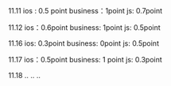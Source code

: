 11.11
ios : 0.5 point
business：1point
js: 0.7point

11.12
ios：0.6point
business: 1point
js: 0.5point

11.16
ios: 0.3point
business: 0point
js: 0.5point

11.17
ios：0.5point
business: 1 point
js: 0.3point

11.18
..
..
..




<!--stackedit_data:
eyJoaXN0b3J5IjpbMTAyODQ4NjE2NywtMjc2MzM2MDM1LDEwNz
c0NzE1NDgsODY2ODYwMTExLDE3MzMxNDYxODcsNTE1Njg3OTA0
LC0yNDk4MzUxMzksLTQ5NjI4Mjc4Nl19
-->